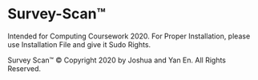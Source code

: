 # Survey-Scan™
Intended for Computing Coursework 2020. 
For Proper Installation, please use Installation File and give it Sudo Rights. 

Survey Scan™ © Copyright 2020 by Joshua and Yan En. All Rights Reserved. 

